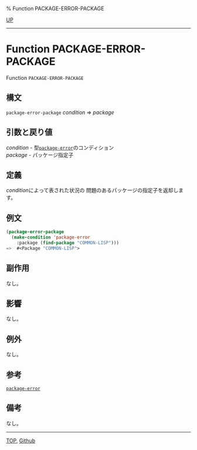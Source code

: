 % Function PACKAGE-ERROR-PACKAGE

[UP](11.2.html)  

---

# Function **PACKAGE-ERROR-PACKAGE**


Function `PACKAGE-ERROR-PACKAGE`


## 構文

`package-error-package` *condition* => *package*


## 引数と戻り値

*condition* - 型[`package-error`](11.2.package-error.html)のコンディション  
*package* - パッケージ指定子


## 定義

*condition*によって表された状況の
問題のあるパッケージの指定子を返却します。


## 例文

```lisp
(package-error-package 
  (make-condition 'package-error
    :package (find-package "COMMON-LISP")))
=>  #<Package "COMMON-LISP">
```


## 副作用

なし。


## 影響

なし。


## 例外

なし。


## 参考

[`package-error`](11.2.package-error.html)


## 備考

なし。


---
[TOP](index.html),  [Github](https://github.com/nptcl/npt-japanese)

